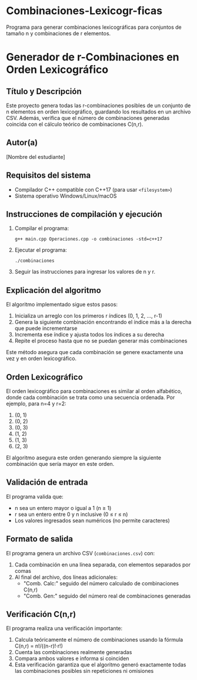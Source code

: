 # Combinaciones-Lexicogr-ficas
Programa para generar combinaciones lexicográficas para conjuntos de tamaño n y combinaciones de r elementos. 

# Generador de r-Combinaciones en Orden Lexicográfico

## Título y Descripción
Este proyecto genera todas las r-combinaciones posibles de un conjunto de n elementos en orden lexicográfico, guardando los resultados en un archivo CSV. Además, verifica que el número de combinaciones generadas coincida con el cálculo teórico de combinaciones C(n,r).

## Autor(a)
[Nombre del estudiante]

## Requisitos del sistema
- Compilador C++ compatible con C++17 (para usar `<filesystem>`)
- Sistema operativo Windows/Linux/macOS

## Instrucciones de compilación y ejecución
1. Compilar el programa:
   ```
   g++ main.cpp Operaciones.cpp -o combinaciones -std=c++17
   ```
2. Ejecutar el programa:
   ```
   ./combinaciones
   ```
3. Seguir las instrucciones para ingresar los valores de n y r.

## Explicación del algoritmo
El algoritmo implementado sigue estos pasos:
1. Inicializa un arreglo con los primeros r índices (0, 1, 2, ..., r-1)
2. Genera la siguiente combinación encontrando el índice más a la derecha que puede incrementarse
3. Incrementa ese índice y ajusta todos los índices a su derecha
4. Repite el proceso hasta que no se puedan generar más combinaciones

Este método asegura que cada combinación se genere exactamente una vez y en orden lexicográfico.

## Orden Lexicográfico
El orden lexicográfico para combinaciones es similar al orden alfabético, donde cada combinación se trata como una secuencia ordenada. Por ejemplo, para n=4 y r=2:
1. (0, 1)
2. (0, 2)
3. (0, 3)
4. (1, 2)
5. (1, 3)
6. (2, 3)

El algoritmo asegura este orden generando siempre la siguiente combinación que sería mayor en este orden.

## Validación de entrada
El programa valida que:
- n sea un entero mayor o igual a 1 (n ≥ 1)
- r sea un entero entre 0 y n inclusive (0 ≤ r ≤ n)
- Los valores ingresados sean numéricos (no permite caracteres)

## Formato de salida
El programa genera un archivo CSV (`combinaciones.csv`) con:
1. Cada combinación en una línea separada, con elementos separados por comas
2. Al final del archivo, dos líneas adicionales:
   - "Comb. Calc:" seguido del número calculado de combinaciones C(n,r)
   - "Comb. Gen:" seguido del número real de combinaciones generadas

## Verificación C(n,r)
El programa realiza una verificación importante:
1. Calcula teóricamente el número de combinaciones usando la fórmula C(n,r) = n!/((n-r)!·r!)
2. Cuenta las combinaciones realmente generadas
3. Compara ambos valores e informa si coinciden
4. Esta verificación garantiza que el algoritmo generó exactamente todas las combinaciones posibles sin repeticiones ni omisiones
